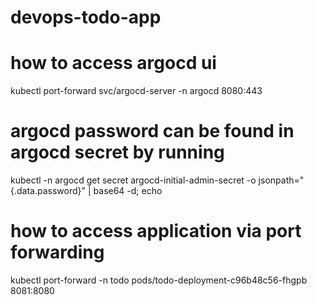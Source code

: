 # devops-todo-app 

# how to access argocd ui
kubectl port-forward svc/argocd-server -n argocd 8080:443

# argocd password can be found in argocd secret by running
kubectl -n argocd get secret argocd-initial-admin-secret -o jsonpath="{.data.password}" | base64 -d; echo


# how to access application via port forwarding
kubectl port-forward -n todo pods/todo-deployment-c96b48c56-fhgpb 8081:8080 